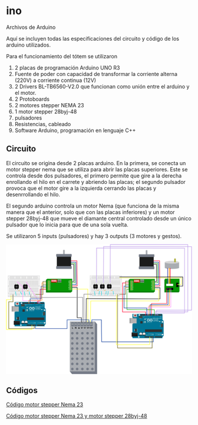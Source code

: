 # ino
Archivos de Arduino 

Aquí se incluyen todas las especificaciones del circuito y código de los arduino utilizados.

Para el funcionamiento del tótem se utilizaron 
1. 2 placas de programación Arduino UNO R3
2. Fuente de poder con capacidad de transformar la corriente alterna (220V) a corriente continua (12V)
3. 2 Drivers BL-TB6560-V2.0 que funcionan como unión entre el arduino y el motor.
4. 2 Protoboards
5. 2 motores stepper NEMA 23
6. 1 motor stepper 28byj-48 
7. pulsadores
8. Resistencias, cableado
9. Software Arduino, programación en lenguaje C++


## Circuito

El circuito se origina desde 2 placas arduino. En la primera, se conecta un motor stepper nema que se utiliza para abrir las placas superiores. Este se controla desde dos pulsadores, el primero permite que gire a la derecha enrollando el hilo en el carrete y abriendo las placas; el segundo pulsador provoca que el motor gire a la izquierda cerrando las placas y desenrrollando el hilo.

El segundo arduino controla un motor Nema (que funciona de la misma manera que el anterior, solo que con las placas inferiores) y un motor stepper 28byj-48 que mueve el diamante central controlado desde un único pulsador que lo inicia para que de una sola vuelta.

Se utilizaron 5 inputs (pulsadores) y hay 3 outputs (3 motores y gestos).

 <div>
<p style = 'text-align:center;'>
<img src="cableado-arduino.jpg" alt="cableado arduino" width="800px">
</p>
</div>

## Códigos

[Código motor stepper Nema 23](https://javieraruizm.github.io/documentacion-proyectomodulo2-tdix/ino/motor%20stepper%20nema.cpp)

[Código motor stepper Nema 23 y motor stepper 28byj-48](https://javieraruizm.github.io/documentacion-proyectomodulo2-tdix/ino/motor%20nema_motor%2028byj48.cpp)